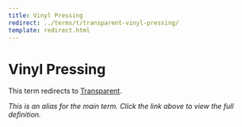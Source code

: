 ```yaml
---
title: Vinyl Pressing
redirect: ../terms/t/transparent-vinyl-pressing/
template: redirect.html
---
```


# Vinyl Pressing

This term redirects to [Transparent](../terms/t/transparent-vinyl-pressing/).

*This is an alias for the main term. Click the link above to view the full definition.*
